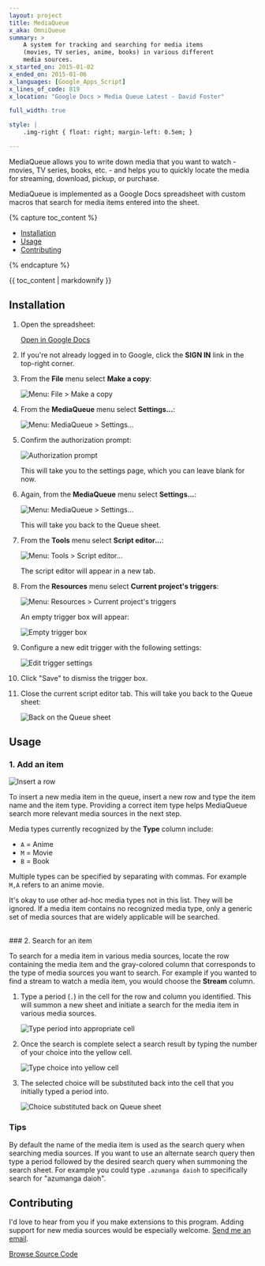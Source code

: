 ```yaml
---
layout: project
title: MediaQueue
x_aka: OmniQueue
summary: >
    A system for tracking and searching for media items
    (movies, TV series, anime, books) in various different
    media sources.
x_started_on: 2015-01-02
x_ended_on: 2015-01-06
x_languages: [Google_Apps_Script]
x_lines_of_code: 819
x_location: "Google Docs > Media Queue Latest - David Foster"

full_width: true

style: |
    .img-right { float: right; margin-left: 0.5em; }

---
```


MediaQueue allows you to write down media that you want to watch - movies, TV series, books, etc. - and helps you to quickly locate the media for streaming, download, pickup, or purchase.

MediaQueue is implemented as a Google Docs spreadsheet with custom macros that search for media items entered into the sheet.

{% capture toc_content %}

* [Installation](#installation)
* [Usage](#usage)
* [Contributing](#contributing)

{% endcapture %}

<div class="toc">
  {{ toc_content | markdownify }}
</div>

<a id="installation"></a>
## Installation

1. Open the spreadsheet:
   
   <a class="btn btn-primary" target="_new" href="https://docs.google.com/spreadsheets/d/1heViK7cdeo3AdjvUP7oGoP5lVPzH9MLQw_CVS8GCnIo/edit#gid=0">Open in Google Docs</a>

2. If you're not already logged in to Google, click the **SIGN IN** link in
   the top-right corner.

3. From the **File** menu select **Make a copy**:
   
   ![Menu: File > Make a copy](install-copy.png)

4. From the **MediaQueue** menu select **Settings...**:
   
   ![Menu: MediaQueue > Settings...](install-settings.png)
   
5. Confirm the authorization prompt:
   
   ![Authorization prompt](install-authorize.png)
   
   This will take you to the settings page, which you can leave blank for now.
   
4. Again, from the **MediaQueue** menu select **Settings...**:
   
   ![Menu: MediaQueue > Settings...](install-settings.png)
   
   This will take you back to the Queue sheet.

5. From the **Tools** menu select **Script editor...**:
   
   ![Menu: Tools > Script editor...](install-open-editor.png)
   
   The script editor will appear in a new tab.

6. From the **Resources** menu select **Current project's triggers**:
   
   ![Menu: Resources > Current project's triggers](install-show-triggers.png)
   
   An empty trigger box will appear:
   
   ![Empty trigger box](install-empty-triggers.png)

7. Configure a new edit trigger with the following settings:
   
   ![Edit trigger settings](install-edit-trigger.png)
   
8. Click "Save" to dismiss the trigger box.

9. Close the current script editor tab. This will take you back to the Queue sheet:

   ![Back on the Queue sheet](install-queue-sheet.png)

<a id="usage"></a>
## Usage

### 1. Add an item

<img title="Insert a row" src="usage-add.png" class="img-right"/>

To insert a new media item in the queue, insert a new row and type the item name and the item type. Providing a correct item type helps MediaQueue search more relevant media sources in the next step.

Media types currently recognized by the **Type** column include:

* `A` = Anime
* `M` = Movie
* `B` = Book

Multiple types can be specified by separating with commas. For example `M,A` refers to an anime movie.

It's okay to use other ad-hoc media types not in this list. They will be ignored. If a media item contains no recognized media type, only a generic set of media sources that are widely applicable will be searched.

<br style="clear: both;"/>
### 2. Search for an item

To search for a media item in various media sources, locate the row containing the media item and the gray-colored column that corresponds to the type of media sources you want to search. For example if you wanted to find a stream to watch a media item, you would choose the **Stream** column.

1. Type a period (`.`) in the cell for the row and column you identified. This will summon a new sheet and initiate a search for the media item in various media sources. 

   <img title="Type period into appropriate cell" src="usage-search.png"/>

2. Once the search is complete select a search result by typing the number of your choice into the yellow cell.

   <img title="Type choice into yellow cell" src="usage-results.png"/>

3. The selected choice will be substituted back into the cell that you initially typed a period into.

   <img title="Choice substituted back on Queue sheet" src="usage-done.png"/>

### Tips

By default the name of the media item is used as the search query when searching media sources. If you want to use an alternate search query then type a period followed by the desired search query when summoning the search sheet. For example you could type `.azumanga daioh` to specifically search for "azumanga daioh".

<a id="contributing"></a>
## Contributing

I'd love to hear from you if you make extensions to this program.
Adding support for new media sources would be especially welcome.
<a href="/contact/">Send me an email</a>.

<a class="btn btn-primary" target="_new" href="https://gist.github.com/davidfstr/0f212ddf160b2f776884">
    Browse Source Code
</a>